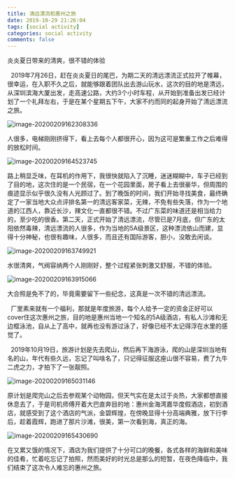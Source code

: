 ```yaml
---
title: 清远漂流和惠州之旅
date: 2019-10-29 21:26:04
tags: [social activity]
categories: social activity
comments: false
---
```


炎炎夏日带来的清爽，很不错的体验

<!--more-->

&nbsp;&nbsp;2019年7月26日，赶在炎炎夏日的尾巴，为期二天的清远漂流正式拉开了帷幕，很幸运，在入职不久之后，就能够跟着团队出去游山玩水，这次的目的地是清远，从深圳滨海大厦出发，走高速公路，大约3个小时车程，从开始到准备出发已经计划了一个礼拜左右，于是在某个星期五下午，大家不约而同的起身开始了清远漂流之旅。

![image-20200209162308336](清远漂流和惠州之旅/image/image-20200209162308336.png)



人很多，电梯刚刚挤得下，看上去每个人都很开心，因为这可是繁重工作之后难得的放松时间。

![image-20200209164523745](清远漂流和惠州之旅/image/image-20200209164523745.png)

路上稍显乏味，在耳机的作用下，我很快就陷入了沉睡，迷迷糊糊中，车子已经到了目的地，这次住的是一个民宿，在一个花园里面，房子看上去很豪华，但周围的痕迹显示似乎很久没有人光顾过了。到了晚饭的时间，我们开始寻找美食，最终确定了一家当地大众点评排名第一的清远客家菜，无辣，不免有些失落，作为一个地道的江西人，靠近长沙，辣文化一直都很不错。不过广东菜的味道还是相当给力的，至少吃的很香。第二天，正式开始了清远漂流，尽管已是7月底，但广东的太阳依然毒辣，清远漂流的人很多，作为当地的5A级景区，这种漂流依山而建，显得十分神秘，也很有趣味，人很多，而且还有国际游客，胆小，没敢去闲谈。

![image-20200209163749921](清远漂流和惠州之旅/image/image-20200209163749921.png)

水很清爽，气阀容纳两个人刚刚好，整个过程紧张刺激又舒服，不错的体验。

![image-20200209163915066](清远漂流和惠州之旅/image/image-20200209163915066.png)

大合照是免不了的，毕竟需要留下一些纪念，这真是一次不错的清远漂流。

&nbsp;&nbsp;厂里素来就有一个福利，那就是年度旅游，每个人给予一定的资金正好可以cover住这次惠州之旅，目的地是惠州当地一个知名的5A级酒店，有私人沙滩和无边框泳池，自从上了高中，就再也没有游过泳了，好像已经不太记得浮在水里的感觉了。

&nbsp;&nbsp;2019年10月19日，旅游计划是先去爬山，然后再下海游泳，爬的山是深圳当地有名的山，年代有些久远，忘记了叫啥名了，只记得征服这座山很不容易，费了九牛二虎之力，才拍下了一张靓照。

![image-20200209165031146](清远漂流和惠州之旅/image/image-20200209165031146.png)

原计划是爬完山之后去参观某个动物园，但天气实在是太过于炎热，大家都想直接休息去了，于是司机师傅开着大巴直奔目的地：惠州金海湾嘉华度假酒店，初到酒店，就感受到了这个酒店的气派，金碧辉煌，在傍晚显得十分高端典雅，放下行李后，趁着霞辉，跑进了那片沙滩，很美，第一次看到海，真正的海。

![image-20200209165430690](清远漂流和惠州之旅/image/image-20200209165430690.png)

在又累又饿的情况下，酒店为我们提供了十分可口的晚餐，各式各样的海鲜和美味的佳肴，忙着吃忘记了拍照，然而美好的时光总是那么的短暂，在夜色降临中，我们结束了这次令人难忘的惠州之旅。